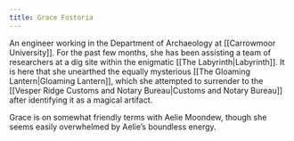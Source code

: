 ```yaml
---
title: Grace Fostoria
---
```


An engineer working in the Department of Archaeology at [[Carrowmoor University]]. For the past few months, she has been assisting a team of researchers at a dig site within the enigmatic [[The Labyrinth|Labyrinth]]. It is here that she unearthed the equally mysterious [[The Gloaming Lantern|Gloaming Lantern]], which she attempted to surrender to the [[Vesper Ridge Customs and Notary Bureau|Customs and Notary Bureau]] after identifying it as a magical artifact.

Grace is on somewhat friendly terms with Aelie Moondew, though she seems easily overwhelmed by Aelie’s boundless energy.